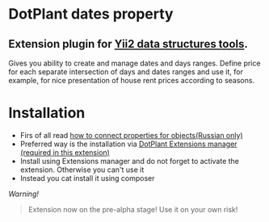 # DotPlant dates property

## Extension plugin for [Yii2 data structures tools](https://github.com/DevGroup-ru/yii2-data-structure-tools).

Gives you ability to create and manage dates and days ranges. Define price for each separate intersection of days and dates ranges and 
use it, for example, for nice presentation of house rent prices according to seasons.
  
# Installation
 - Firs of all read [how to connect properties for objects(Russian only)](https://github.com/DevGroup-ru/yii2-data-structure-tools/blob/master/docs/ru/how-to-use.md)
 - Preferred way is the installation via [DotPlant Extensions manager (required in this extension)](https://github.com/DevGroup-ru/yii2-extensions-manager)
 - Install using Extensions manager and do not forget to activate the extension. Otherwise you can't use it
 - Instead you cat install it using composer
 
*Warning!* 
 > Extension now on the pre-alpha stage!
 > Use it on your own risk!
